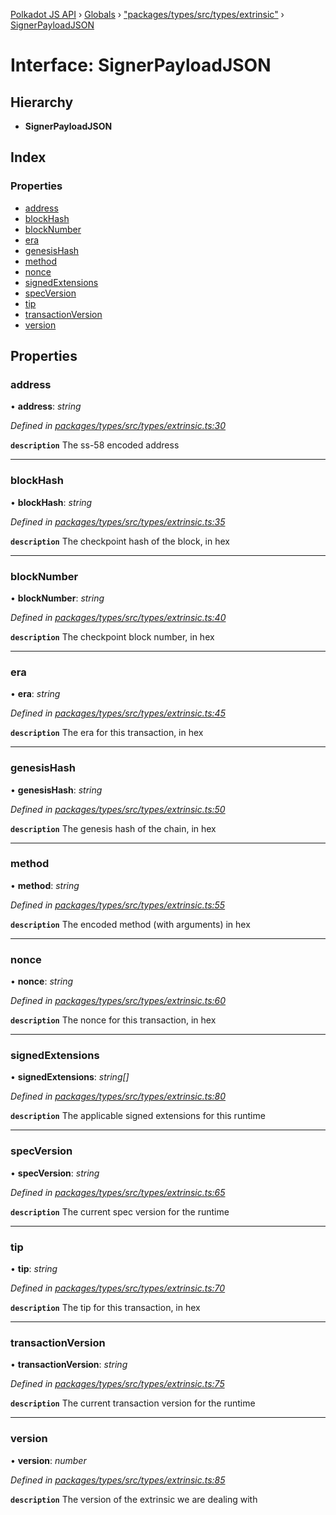 [Polkadot JS API](../README.md) › [Globals](../globals.md) › ["packages/types/src/types/extrinsic"](../modules/_packages_types_src_types_extrinsic_.md) › [SignerPayloadJSON](_packages_types_src_types_extrinsic_.signerpayloadjson.md)

# Interface: SignerPayloadJSON

## Hierarchy

* **SignerPayloadJSON**

## Index

### Properties

* [address](_packages_types_src_types_extrinsic_.signerpayloadjson.md#address)
* [blockHash](_packages_types_src_types_extrinsic_.signerpayloadjson.md#blockhash)
* [blockNumber](_packages_types_src_types_extrinsic_.signerpayloadjson.md#blocknumber)
* [era](_packages_types_src_types_extrinsic_.signerpayloadjson.md#era)
* [genesisHash](_packages_types_src_types_extrinsic_.signerpayloadjson.md#genesishash)
* [method](_packages_types_src_types_extrinsic_.signerpayloadjson.md#method)
* [nonce](_packages_types_src_types_extrinsic_.signerpayloadjson.md#nonce)
* [signedExtensions](_packages_types_src_types_extrinsic_.signerpayloadjson.md#signedextensions)
* [specVersion](_packages_types_src_types_extrinsic_.signerpayloadjson.md#specversion)
* [tip](_packages_types_src_types_extrinsic_.signerpayloadjson.md#tip)
* [transactionVersion](_packages_types_src_types_extrinsic_.signerpayloadjson.md#transactionversion)
* [version](_packages_types_src_types_extrinsic_.signerpayloadjson.md#version)

## Properties

###  address

• **address**: *string*

*Defined in [packages/types/src/types/extrinsic.ts:30](https://github.com/polkadot-js/api/blob/0c99064b1/packages/types/src/types/extrinsic.ts#L30)*

**`description`** The ss-58 encoded address

___

###  blockHash

• **blockHash**: *string*

*Defined in [packages/types/src/types/extrinsic.ts:35](https://github.com/polkadot-js/api/blob/0c99064b1/packages/types/src/types/extrinsic.ts#L35)*

**`description`** The checkpoint hash of the block, in hex

___

###  blockNumber

• **blockNumber**: *string*

*Defined in [packages/types/src/types/extrinsic.ts:40](https://github.com/polkadot-js/api/blob/0c99064b1/packages/types/src/types/extrinsic.ts#L40)*

**`description`** The checkpoint block number, in hex

___

###  era

• **era**: *string*

*Defined in [packages/types/src/types/extrinsic.ts:45](https://github.com/polkadot-js/api/blob/0c99064b1/packages/types/src/types/extrinsic.ts#L45)*

**`description`** The era for this transaction, in hex

___

###  genesisHash

• **genesisHash**: *string*

*Defined in [packages/types/src/types/extrinsic.ts:50](https://github.com/polkadot-js/api/blob/0c99064b1/packages/types/src/types/extrinsic.ts#L50)*

**`description`** The genesis hash of the chain, in hex

___

###  method

• **method**: *string*

*Defined in [packages/types/src/types/extrinsic.ts:55](https://github.com/polkadot-js/api/blob/0c99064b1/packages/types/src/types/extrinsic.ts#L55)*

**`description`** The encoded method (with arguments) in hex

___

###  nonce

• **nonce**: *string*

*Defined in [packages/types/src/types/extrinsic.ts:60](https://github.com/polkadot-js/api/blob/0c99064b1/packages/types/src/types/extrinsic.ts#L60)*

**`description`** The nonce for this transaction, in hex

___

###  signedExtensions

• **signedExtensions**: *string[]*

*Defined in [packages/types/src/types/extrinsic.ts:80](https://github.com/polkadot-js/api/blob/0c99064b1/packages/types/src/types/extrinsic.ts#L80)*

**`description`** The applicable signed extensions for this runtime

___

###  specVersion

• **specVersion**: *string*

*Defined in [packages/types/src/types/extrinsic.ts:65](https://github.com/polkadot-js/api/blob/0c99064b1/packages/types/src/types/extrinsic.ts#L65)*

**`description`** The current spec version for the runtime

___

###  tip

• **tip**: *string*

*Defined in [packages/types/src/types/extrinsic.ts:70](https://github.com/polkadot-js/api/blob/0c99064b1/packages/types/src/types/extrinsic.ts#L70)*

**`description`** The tip for this transaction, in hex

___

###  transactionVersion

• **transactionVersion**: *string*

*Defined in [packages/types/src/types/extrinsic.ts:75](https://github.com/polkadot-js/api/blob/0c99064b1/packages/types/src/types/extrinsic.ts#L75)*

**`description`** The current transaction version for the runtime

___

###  version

• **version**: *number*

*Defined in [packages/types/src/types/extrinsic.ts:85](https://github.com/polkadot-js/api/blob/0c99064b1/packages/types/src/types/extrinsic.ts#L85)*

**`description`** The version of the extrinsic we are dealing with

